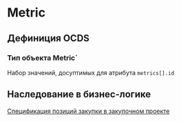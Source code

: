 # Metric
## Дефиниция OCDS
[](/schema/definitions/Metric/Metric.schema.json)
### Тип объекта Metric`
Набор значений, досуптимых для атрибута `metrics[].id`
[](/schema/definitions/codelists/awardStatuses.csv)
## Наследование в бизнес-логике
[Спецификация позиций закупки в закупочном проекте](/schema/definitions/Metric/defs/tender.targets[*].schema.json)
